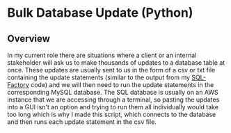 # Bulk Database Update (Python)

## Overview
In my current role there are situations where a client or an internal stakeholder will ask us to make thousands of updates to a database table at once. These updates are usually sent to us in the form of a csv or txt file containing the update statements (similar to the output from my [SQL-Factory](https://github.com/isomericmagic/SQL-Factory) code) and we will then need to run the update statements in the corresponding MySQL database. The SQL database is usually on an AWS instance that we are accessing through a terminal, so pasting the updates into a GUI isn't an option and trying to run them all individually would take too long which is why I made this script, which connects to the database and then runs each update statement in the csv file.